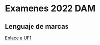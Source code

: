 # Examenes 2022 DAM

## Lenguaje de marcas

[Enlace a UF1](https://github.com/jramosperez84/examenes/blob/main/lenguaje_marcas.md)
